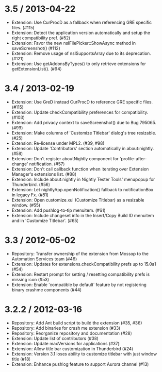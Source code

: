 3.5 / 2013-04-22
==================

  * Extension: Use CurProcD as a fallback when referencing GRE specific files. (#115)
  * Extension: Detect the application version automatically and setup the right compatibility pref. (#52)
  * Extension: Favor the new nsIFilePicker::ShowAsync method in saveScreenshot() (#112)
  * Extension: Remove usage of nsISupportsArray due to its deprecation. (#121)
  * Extension: Use getAddonsByTypes() to only retrieve extensions for getExtensionList(). (#94)

3.4 / 2013-02-19
==================

  * Extension: Use GreD instead CurProcD to reference GRE specific files. (#115)
  * Extension: Update checkCompatibility preferences for compatibility. (#103)
  * Extension: Add privacy context to saveScreenshot() due to Bug 795065. (#99)
  * Extension: Make columns of 'Customize Titlebar' dialog's tree resizable. (#25)
  * Extension: Re-license under MPL2. (#39, #98)
  * Extension: Update 'Contributors' section automatically in about:nightly. (#58)
  * Extension: Don't register aboutNightly component for 'profile-after-change' notification. (#57)
  * Extension: Don't call callback function when iterating over Extension Manager's extensions list. (#88)
  * Extension: Include about:nightly in Nightly Tester Tools' menupopup for Thunderbird. (#56)
  * Extension: Let nightlyApp.openNotification() fallback to notificationBox in legacy Fx. (#81)
  * Extension: Open customize.xul (Customize Titlebar) as a resizable window. (#55)
  * Extension: Add pushlog-to-tip menuitem. (#61)
  * Extension: Include changeset info in the Insert/Copy Build ID menuitem and in 'Customize Titlebar'. (#65)

3.3 / 2012-05-02
==================

  * Repository: Transfer ownership of the extension from Mossop to the Automation Services team (#46)
  * Extension: Updates for extensions.checkCompatibility prefs up to 15.0a1 (#54)
  * Extension: Restart prompt for setting / resetting compatibility prefs is missing icon (#53)
  * Extension: Enable 'compatible by default' feature by not registering binary crashme components (#44)

3.2.2 / 2012-03-16
==================

  * Repository: Add Ant build script to build the extension (#35, #36)
  * Repository: Add binaries for crash me extension (#33)
  * Repository: Reorganize repository and documentation (#28)
  * Extension: Update list of contributors (#38)
  * Extension: Update maxVersions for applications (#37)
  * Extension: Allow title bar customization in Thunderbird (#24)
  * Extension: Version 3.1 loses ability to customize titlebar with just window title (#18)
  * Extension: Enhance pushlog feature to support Aurora channel (#13)
